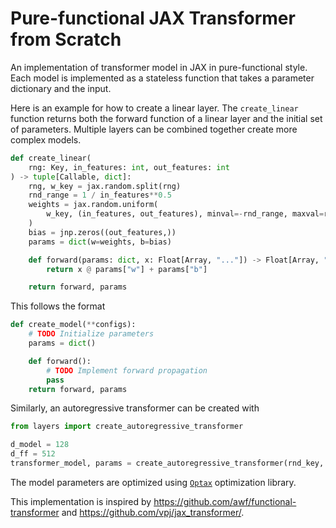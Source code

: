 # Pure-functional JAX Transformer from Scratch

An implementation of transformer model in JAX in pure-functional style. Each model is implemented as a stateless function that takes a parameter dictionary and the input.

Here is an example for how to create a linear layer.
The `create_linear` function returns both the forward function of a linear layer and the initial set of parameters. Multiple layers can be combined together create more complex models.
```python
def create_linear(
    rng: Key, in_features: int, out_features: int
) -> tuple[Callable, dict]:
    rng, w_key = jax.random.split(rng)
    rnd_range = 1 / in_features**0.5
    weights = jax.random.uniform(
        w_key, (in_features, out_features), minval=-rnd_range, maxval=rnd_range
    )
    bias = jnp.zeros((out_features,))
    params = dict(w=weights, b=bias)

    def forward(params: dict, x: Float[Array, "..."]) -> Float[Array, "..."]:
        return x @ params["w"] + params["b"]

    return forward, params
```

This follows the format
```python
def create_model(**configs):
    # TODO Initialize parameters
    params = dict()

    def forward():
        # TODO Implement forward propagation
        pass
    return forward, params
```

Similarly, an autoregressive transformer can be created with
```python
from layers import create_autoregressive_transformer

d_model = 128
d_ff = 512
transformer_model, params = create_autoregressive_transformer(rnd_key, num_layers=4, num_heads=8, d_model=d_model, d_ff=d_ff, n_vocab=65, lambda_pe= 1 / d_model ** 0.5)
```

The model parameters are optimized using [`Optax`](https://github.com/google-deepmind/optax) optimization library.

This implementation is inspired by https://github.com/awf/functional-transformer and https://github.com/vpj/jax_transformer/.

